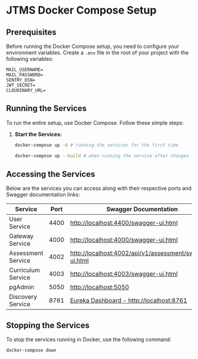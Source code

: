 # JTMS Docker Compose Setup

## Prerequisites

Before running the Docker Compose setup, you need to configure your environment variables. Create a `.env` file in the root of your project with the following variables:

```env
MAIL_USERNAME=
MAIL_PASSWORD=
SENTRY_DSN=
JWT_SECRET=
CLOUDINARY_URL=
```



## Running the Services

To run the entire setup, use Docker Compose. Follow these simple steps:

1. **Start the Services:**
   ```bash
   docker-compose up -d # running the services for the first time

   docker-compose up --build # when running the service after changes to the docker compose


## Accessing the Services

Below are the services you can access along with their respective ports and Swagger documentation links:

| **Service**              | **Port** | **Swagger Documentation**                          |
|--------------------------|----------|---------------------------------------------------|
| User Service             | 4400     | [http://localhost:4400/swagger-ui.html](http://localhost:4400/swagger-ui.html)   |
| Gateway Service          | 4000     | [http://localhost:4000/swagger-ui.html](http://localhost:4000/swagger-ui.html)   |
| Assessment Service       | 4002     | [http://localhost:4002/api/v1/assessment/swagger-ui.html](http://localhost:4002/api/v1/assessment/swagger-ui.html)   |
| Curriculum Service       | 4003     | [http://localhost:4003/swagger-ui.html](http://localhost:4003/swagger-ui.html)   |
| pgAdmin                  | 5050     | [http://localhost:5050](http://localhost:5050)                    |
| Discovery Service        | 8761     | [Eureka Dashboard - http://localhost:8761](http://localhost:8761)           |


## Stopping the Services

To stop the services running in Docker, use the following command:

```bash
docker-compose down

